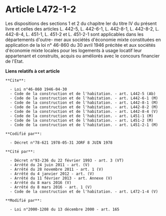 # Article L472-1-2

Les dispositions des sections 1 et 2 du chapitre Ier du titre IV du présent livre et celles des articles L. 442-5, L.
442-6-1, L. 442-8-1, L. 442-8-2, L. 442-8-4, L. 451-1, L. 451-2 et L. 451-2-1 sont applicables dans les départements d'outre-
mer aux sociétés d'économie mixte constituées en application de la loi n° 46-860 du 30 avril 1946 précitée et aux sociétés
d'économie mixte locales pour les logements à usage locatif leur appartenant et construits, acquis ou améliorés avec le
concours financier de l'Etat.

**Liens relatifs à cet article**

	**Cite**:

	  - Loi n°46-860 1946-04-30
	  - Code de la construction et de l'habitation. - art. L442-5 (Ab)
	  - Code de la construction et de l'habitation. - art. L442-6-1 (M)
	  - Code de la construction et de l'habitation. - art. L442-8-1 (M)
	  - Code de la construction et de l'habitation. - art. L442-8-2 (M)
	  - Code de la construction et de l'habitation. - art. L442-8-4 (V)
	  - Code de la construction et de l'habitation. - art. L451-1 (M)
	  - Code de la construction et de l'habitation. - art. L451-2 (M)
	  - Code de la construction et de l'habitation. - art. L451-2-1 (M)

	**Codifié par**:

	  - Décret n°78-621 1978-05-31 JORF 8 JUIN 1978

	**Cité par**:

	  - Décret n°93-236 du 22 février 1993 - art. 3 (VT)
	  - Arrêté du 24 juin 2011 - art. (V)
	  - Arrêté du 28 novembre 2011 - art. 1 (V)
	  - Arrêté du 4 janvier 2012 - art. (V)
	  - Arrêté du 11 février 2013 - art. Annexe (V)
	  - Arrêté du 8 mars 2016 (V)
	  - Arrêté du 8 mars 2016 - art. 1 (V)
	  - Code de la construction et de l'habitation. - art. L472-1-4 (V)

	**Modifié par**:

	  - Loi n°2000-1208 du 13 décembre 2000 - art. 165
